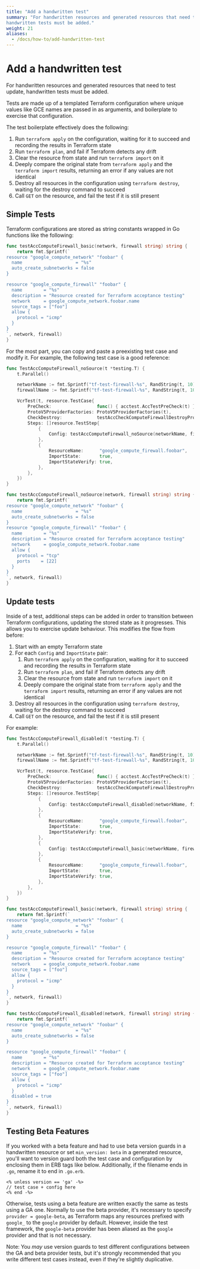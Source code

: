 ```yaml
---
title: "Add a handwritten test"
summary: "For handwritten resources and generated resources that need to test update,
handwritten tests must be added."
weight: 21
aliases:
  - /docs/how-to/add-handwritten-test
---
```



# Add a handwritten test

For handwritten resources and generated resources that need to test update,
handwritten tests must be added.

Tests are made up of a templated Terraform configuration where unique values
like GCE names are passed in as arguments, and boilerplate to exercise that
configuration.

The test boilerplate effectively does the following:

1.  Run `terraform apply` on the configuration, waiting for it to succeed and
    recording the results in Terraform state
2.  Run `terraform plan`, and fail if Terraform detects any drift
3.  Clear the resource from state and run `terraform import` on it
4.  Deeply compare the original state from `terraform apply` and the `terraform
    import` results, returning an error if any values are not identical
5.  Destroy all resources in the configuration using `terraform destroy`,
    waiting for the destroy command to succeed
6.  Call `GET` on the resource, and fail the test if it is still present

## Simple Tests

Terraform configurations are stored as string constants wrapped in Go functions
like the following:

```go
func testAccComputeFirewall_basic(network, firewall string) string {
    return fmt.Sprintf(`
resource "google_compute_network" "foobar" {
  name                    = "%s"
  auto_create_subnetworks = false
}

resource "google_compute_firewall" "foobar" {
  name        = "%s"
  description = "Resource created for Terraform acceptance testing"
  network     = google_compute_network.foobar.name
  source_tags = ["foo"]
  allow {
    protocol = "icmp"
  }
}
`, network, firewall)
}
```

For the most part, you can copy and paste a preexisting test case and modify it.
For example, the following test case is a good reference:

```go
func TestAccComputeFirewall_noSource(t *testing.T) {
    t.Parallel()

    networkName := fmt.Sprintf("tf-test-firewall-%s", RandString(t, 10))
    firewallName := fmt.Sprintf("tf-test-firewall-%s", RandString(t, 10))

    VcrTest(t, resource.TestCase{
        PreCheck:                 func() { acctest.AccTestPreCheck(t) },
        ProtoV5ProviderFactories: ProtoV5ProviderFactories(t),
        CheckDestroy:             testAccCheckComputeFirewallDestroyProducer(t),
        Steps: []resource.TestStep{
            {
                Config: testAccComputeFirewall_noSource(networkName, firewallName),
            },
            {
                ResourceName:      "google_compute_firewall.foobar",
                ImportState:       true,
                ImportStateVerify: true,
            },
        },
    })
}

func testAccComputeFirewall_noSource(network, firewall string) string {
    return fmt.Sprintf(`
resource "google_compute_network" "foobar" {
  name                    = "%s"
  auto_create_subnetworks = false
}
resource "google_compute_firewall" "foobar" {
  name        = "%s"
  description = "Resource created for Terraform acceptance testing"
  network     = google_compute_network.foobar.name
  allow {
    protocol = "tcp"
    ports    = [22]
  }
}
`, network, firewall)
}
```

## Update tests

Inside of a test, additional steps can be added in order to transition between
Terraform configurations, updating the stored state as it progresses. This
allows you to exercise update behaviour. This modifies the flow from before:

1.  Start with an empty Terraform state
1.  For each `Config` and `ImportState` pair:
    1.  Run `terraform apply` on the configuration, waiting for it to succeed
        and recording the results in Terraform state
    1.  Run `terraform plan`, and fail if Terraform detects any drift
    1.  Clear the resource from state and run `terraform import` on it
    1.  Deeply compare the original state from `terraform apply` and the
        `terraform import` results, returning an error if any values are not
        identical
1.  Destroy all resources in the configuration using `terraform destroy`,
    waiting for the destroy command to succeed
1.  Call `GET` on the resource, and fail the test if it is still present

For example:

```go
func TestAccComputeFirewall_disabled(t *testing.T) {
    t.Parallel()

    networkName := fmt.Sprintf("tf-test-firewall-%s", RandString(t, 10))
    firewallName := fmt.Sprintf("tf-test-firewall-%s", RandString(t, 10))

    VcrTest(t, resource.TestCase{
        PreCheck:                 func() { acctest.AccTestPreCheck(t) },
        ProtoV5ProviderFactories: ProtoV5ProviderFactories(t),
        CheckDestroy:             testAccCheckComputeFirewallDestroyProducer(t),
        Steps: []resource.TestStep{
            {
                Config: testAccComputeFirewall_disabled(networkName, firewallName),
            },
            {
                ResourceName:      "google_compute_firewall.foobar",
                ImportState:       true,
                ImportStateVerify: true,
            },
            {
                Config: testAccComputeFirewall_basic(networkName, firewallName),
            },
            {
                ResourceName:      "google_compute_firewall.foobar",
                ImportState:       true,
                ImportStateVerify: true,
            },
        },
    })
}

func testAccComputeFirewall_basic(network, firewall string) string {
    return fmt.Sprintf(`
resource "google_compute_network" "foobar" {
  name                    = "%s"
  auto_create_subnetworks = false
}

resource "google_compute_firewall" "foobar" {
  name        = "%s"
  description = "Resource created for Terraform acceptance testing"
  network     = google_compute_network.foobar.name
  source_tags = ["foo"]
  allow {
    protocol = "icmp"
  }
}
`, network, firewall)
}

func testAccComputeFirewall_disabled(network, firewall string) string {
    return fmt.Sprintf(`
resource "google_compute_network" "foobar" {
  name                    = "%s"
  auto_create_subnetworks = false
}

resource "google_compute_firewall" "foobar" {
  name        = "%s"
  description = "Resource created for Terraform acceptance testing"
  network     = google_compute_network.foobar.name
  source_tags = ["foo"]
  allow {
    protocol = "icmp"
  }
  disabled = true
}
`, network, firewall)
}
```

## Testing Beta Features

If you worked with a beta feature and had to use beta version guards in a
handwritten resource or set `min_version: beta` in a generated resource, you'll
want to version guard both the test case and configuration by enclosing them in
ERB tags like below. Additionally, if the filename ends in `.go`, rename it to
end in `.go.erb`.

```
<% unless version == 'ga' -%>
// test case + config here
<% end -%>
```

Otherwise, tests using a beta feature are written exactly the same as tests
using a GA one. Normally to use the beta provider, it's necessary to specify
`provider = google-beta`, as Terraform maps any resources prefixed with
`google_` to the `google` provider by default. However, inside the test
framework, the `google-beta` provider has been aliased as the `google` provider
and that is not necessary.

Note: You _may_ use version guards to test different configurations between the
GA and beta provider tests, but it's strongly recommended that you write
different test cases instead, even if they're slightly duplicative.
